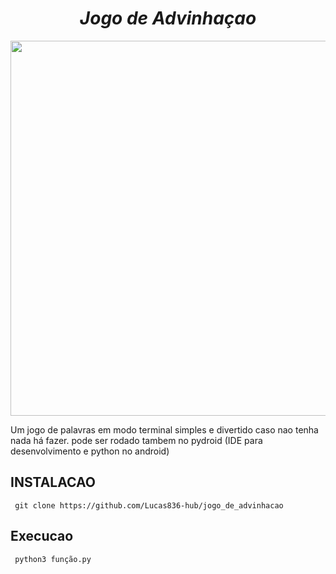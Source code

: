 # <div align="center"> *Jogo de Advinhaçao* </div>

<div align="center">
<img src="https://user-images.githubusercontent.com/70550900/216490434-5fc65348-a964-4e44-9d26-25b8db777e4d.png" width="600px" />
</div>

Um jogo de palavras em modo terminal simples e divertido caso nao tenha nada há fazer.
pode ser rodado tambem no pydroid (IDE para desenvolvimento e python no android)

## INSTALACAO 

     git clone https://github.com/Lucas836-hub/jogo_de_advinhacao

## Execucao

     python3 função.py
